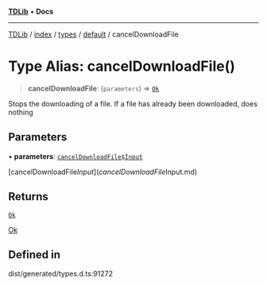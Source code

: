 [**TDLib**](../../../../../../README.md) • **Docs**

***

[TDLib](../../../../../../modules.md) / [index](../../../../../README.md) / [types](../../../README.md) / [default](../README.md) / cancelDownloadFile

# Type Alias: cancelDownloadFile()

> **cancelDownloadFile**: (`parameters`) => [`Ok`](Ok-1.md)

Stops the downloading of a file. If a file has already been downloaded, does nothing

## Parameters

• **parameters**: [`cancelDownloadFile$Input`](cancelDownloadFile$Input.md)

[cancelDownloadFile$Input](cancelDownloadFile$Input.md)

## Returns

[`Ok`](Ok-1.md)

[Ok](Ok-1.md)

## Defined in

dist/generated/types.d.ts:91272
